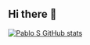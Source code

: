 ## Hi there 👋

<!--
**Pserrod869/pserrod869** is a ✨ _special_ ✨ repository because its `README.md` (this file) appears on your GitHub profile.

Here are some ideas to get you started:

- 🔭 I’m currently working on ...
- 🌱 I’m currently learning ...
- 👯 I’m looking to collaborate on ...
- 🤔 I’m looking for help with ...
- 💬 Ask me about ...
- 📫 How to reach me: ...
- 😄 Pronouns: ...
- ⚡ Fun fact: ...
-->
[![Pablo S GitHub stats](https://github-readme-stats.vercel.app/api?username=anuraghazra)](https://github.com/anuraghazra/github-readme-stats) 
